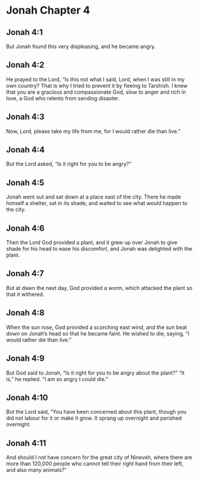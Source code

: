 # Jonah Chapter 4

## Jonah 4:1
But Jonah found this very displeasing, and he became angry.

## Jonah 4:2
He prayed to the Lord, “Is this not what I said, Lord, when I was still in my own country? That is why I tried to prevent it by fleeing to Tarshish. I knew that you are a gracious and compassionate God, slow to anger and rich in love, a God who relents from sending disaster.

## Jonah 4:3
Now, Lord, please take my life from me, for I would rather die than live.”

## Jonah 4:4
But the Lord asked, “Is it right for you to be angry?”

## Jonah 4:5
Jonah went out and sat down at a place east of the city. There he made himself a shelter, sat in its shade, and waited to see what would happen to the city.

## Jonah 4:6
Then the Lord God provided a plant, and it grew up over Jonah to give shade for his head to ease his discomfort, and Jonah was delighted with the plant.

## Jonah 4:7
But at dawn the next day, God provided a worm, which attacked the plant so that it withered.

## Jonah 4:8
When the sun rose, God provided a scorching east wind, and the sun beat down on Jonah’s head so that he became faint. He wished to die, saying, “I would rather die than live.”

## Jonah 4:9
But God said to Jonah, “Is it right for you to be angry about the plant?” “It is,” he replied. “I am so angry I could die.”

## Jonah 4:10
But the Lord said, “You have been concerned about this plant, though you did not labour for it or make it grow. It sprang up overnight and perished overnight.

## Jonah 4:11
And should I not have concern for the great city of Nineveh, where there are more than 120,000 people who cannot tell their right hand from their left, and also many animals?”

